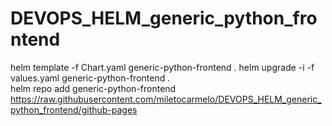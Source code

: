 # DEVOPS_HELM_generic_python_frontend

helm template -f Chart.yaml generic-python-frontend .
helm upgrade -i -f values.yaml generic-python-frontend  .   
helm repo add generic-python-frontend  https://raw.githubusercontent.com/miletocarmelo/DEVOPS_HELM_generic_python_frontend/github-pages